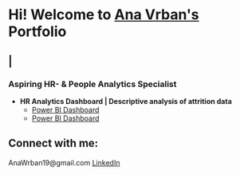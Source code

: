 <h1>Hi! Welcome to 
          <a href = "https://www.linkedin.com/in/ana-vrban-005390144/"> Ana Vrban's</a> 
          Portfolio</h1>          
          <h2> | <h3>Aspiring HR- & People Analytics Specialist</h3></h2>


- <b>HR Analytics Dashboard | Descriptive analysis of attrition data</b>
  - <a> [Power BI Dashboard](https://github.com/AnaVrban/Portfolio) </a>
  - <a> [Power BI Dashboard](https://github.com/AnaVrban/Portfolio) </a>
  
<h2> Connect with me: </h2>
<a> AnaWrban19@gmail.com</a>
<a href = "https://www.linkedin.com/in/ana-vrban-005390144/" > LinkedIn</a>


